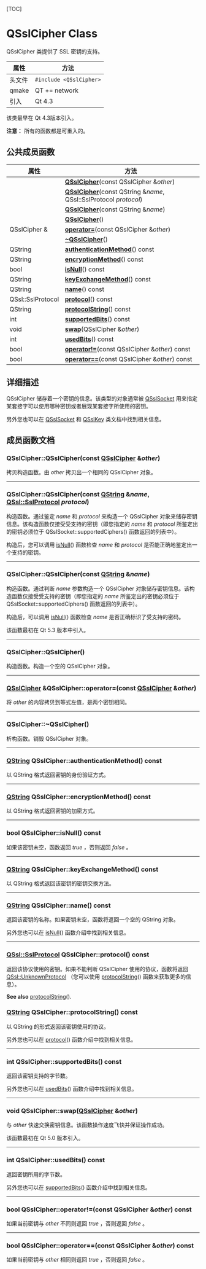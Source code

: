 [TOC]



# QSslCipher Class

QSslCipher 类提供了 SSL 密钥的支持。

| 属性   | 方法                    |
| ------ | ----------------------- |
| 头文件 | `#include <QSslCipher>` |
| qmake  | QT += network           |
| 引入   | Qt 4.3                  |

该类最早在 Qt 4.3版本引入。

**注意：** 所有的函数都是可重入的。



## 公共成员函数

| 属性              | 方法                                                         |
| ----------------- | ------------------------------------------------------------ |
|                   | **[QSslCipher](#qsslcipherqsslcipherconst-qsslcipher-other)**(const QSslCipher &*other*) |
|                   | **[QSslCipher](#qsslcipherqsslcipherconst-qstring-name-qsslsslprotocol-protocol)**(const QString &*name*, QSsl::SslProtocol *protocol*) |
|                   | **[QSslCipher](#qsslcipherqsslcipherconst-qstring-name)**(const QString &*name*) |
|                   | **[QSslCipher](#qsslcipherqsslcipher)**()                    |
| QSslCipher &      | **[operator=](#qsslcipher-qsslcipheroperatorconst-qsslcipher-other)**(const QSslCipher &*other*) |
|                   | **[~QSslCipher](#qsslcipherqsslcipher-1)**()                 |
| QString           | **[authenticationMethod](#qstring-qsslcipherauthenticationmethod-const)**() const |
| QString           | **[encryptionMethod](#qstring-qsslcipherencryptionmethod-const)**() const |
| bool              | **[isNull](#bool-qsslcipherisnull-const)**() const           |
| QString           | **[keyExchangeMethod](#qstring-qsslcipherkeyexchangemethod-const)**() const |
| QString           | **[name](#qstring-qsslciphername-const)**() const            |
| QSsl::SslProtocol | **[protocol](#qsslsslprotocol-qsslcipherprotocol-const)**() const |
| QString           | **[protocolString](#qstring-qsslcipherprotocolstring-const)**() const |
| int               | **[supportedBits](#int-qsslciphersupportedbits-const)**() const |
| void              | **[swap](#void-qsslcipherswapqsslcipher-other)**(QSslCipher &*other*) |
| int               | **[usedBits](#int-qsslcipherusedbits-const)**() const        |
| bool              | **[operator!=](#bool-qsslcipheroperatorconst-qsslcipher-other-const)**(const QSslCipher &*other*) const |
| bool              | **[operator==](#bool-qsslcipheroperatorconst-qsslcipher-other-const-1)**(const QSslCipher &*other*) const |



## 详细描述

QSslCipher 储存着一个密钥的信息。该类型的对象通常被 [QSslSocket](../QSslSocket/QSslSocket.md) 用来指定某套接字可以使用哪种密钥或者展现某套接字所使用的密钥。

另外您也可以在 [QSslSocket](../QSslSocket/QSslSocket.md) 和 [QSslKey](../QSslKey/QSslKey.md) 类文档中找到相关信息。

## 成员函数文档

### QSslCipher::**QSslCipher**(const [QSslCipher](qthelp://org.qt-project.qtnetwork.5150/qtnetwork/qsslcipher.html#QSslCipher) &*other*)

拷贝构造函数。由 *other* 拷贝出一个相同的 QSslCipher 对象。

---

### QSslCipher::**QSslCipher**(const [QString](qthelp://org.qt-project.qtnetwork.5150/qtcore/qstring.html) &*name*, [QSsl::SslProtocol](../QSsl/QSsl.md#enum-qsslsslprotocol) *protocol*)

构造函数。通过鉴定 *name* 和 *protocol* 来构造一个 QSslCipher 对象来储存密钥信息。该构造函数仅接受受支持的密钥（即您指定的 *name* 和 *protocol* 所鉴定出的密钥必须位于 QSslSocket::supportedCiphers() 函数返回的列表中）。

构造后，您可以调用 [isNull](#bool-qsslcipherisnull-const)() 函数检查 *name* 和 *protocol* 是否能正确地鉴定出一个支持的密钥。

---

### QSslCipher::**QSslCipher**(const [QString](qthelp://org.qt-project.qtnetwork.5150/qtcore/qstring.html) &*name*)

构造函数。通过判断 *name* 参数构造一个 QSslCipher 对象储存密钥信息。该构造函数仅接受受支持的密钥（即您指定的 *name* 所鉴定出的密钥必须位于 QSslSocket::supportedCiphers() 函数返回的列表中）。

构造后，可以调用 [isNull](#bool-qsslcipherisnull-const)() 函数检查 *name* 是否正确标识了受支持的密码。

该函数最初在 Qt 5.3 版本中引入。

---

### QSslCipher::**QSslCipher**()

构造函数。构造一个空的 QSslCipher 对象。

---

### [QSslCipher](qthelp://org.qt-project.qtnetwork.5150/qtnetwork/qsslcipher.html#QSslCipher) &QSslCipher::**operator=**(const [QSslCipher](qthelp://org.qt-project.qtnetwork.5150/qtnetwork/qsslcipher.html#QSslCipher) &*other*)

将 *other* 的内容拷贝到等式左值，是两个密钥相同。

---

### QSslCipher::~**QSslCipher**()

析构函数。销毁 QSslCipher 对象。

---

### [QString](qthelp://org.qt-project.qtnetwork.5150/qtcore/qstring.html) QSslCipher::**authenticationMethod**() const

以 QString 格式返回密钥的身份验证方式。

---

### [QString](qthelp://org.qt-project.qtnetwork.5150/qtcore/qstring.html) QSslCipher::**encryptionMethod**() const

以 QString 格式返回密钥的加密方式。

---

### bool QSslCipher::**isNull**() const

如果该密钥未空，函数返回 *true* ，否则返回 *false* 。

---

### [QString](qthelp://org.qt-project.qtnetwork.5150/qtcore/qstring.html) QSslCipher::**keyExchangeMethod**() const

以 QString 格式返回该密钥的密钥交换方法。

---

### [QString](qthelp://org.qt-project.qtnetwork.5150/qtcore/qstring.html) QSslCipher::**name**() const

返回该密钥的名称。如果密钥未空，函数将返回一个空的 QString 对象。

另外您也可以在 [isNull](#bool-qsslcipherisnull-const)() 函数介绍中找到相关信息。

---

### [QSsl::SslProtocol](../QSsl/QSsl.md#enum-qsslsslprotocol) QSslCipher::**protocol**() const

返回该协议使用的密钥。如果不能判断 QSslCipher 使用的协议，函数将返回 [QSsl::UnknownProtocol](../QSsl/QSsl.md#enum-qsslsslprotocol) （您可以使用 [protocolString](#qstring-qsslcipherprotocolstring-const)() 函数来获取更多的信息）。

**See also** [protocolString](qthelp://org.qt-project.qtnetwork.5150/qtnetwork/qsslcipher.html#protocolString)().

### [QString](qthelp://org.qt-project.qtnetwork.5150/qtcore/qstring.html) QSslCipher::**protocolString**() const

以 QString 的形式返回该密钥使用的协议。

另外您也可以在 [protocol](#qsslsslprotocol-qsslcipherprotocol-const)() 函数介绍中找到相关信息。

---

### int QSslCipher::**supportedBits**() const

返回该密钥支持的字节数。

另外您也可以在 [usedBits](#int-qsslcipherusedbits-const)() 函数介绍中找到相关信息。

---

### void QSslCipher::**swap**([QSslCipher](qthelp://org.qt-project.qtnetwork.5150/qtnetwork/qsslcipher.html#QSslCipher) &*other*)

与 *other* 快速交换密钥信息。该函数操作速度飞快并保证操作成功。

该函数最初在 Qt 5.0 版本引入。

---

### int QSslCipher::**usedBits**() const

返回密钥所用的字节数。

另外您也可以在 [supportedBits](#int-qsslciphersupportedbits-const)() 函数介绍中找到相关信息。

---

### bool QSslCipher::**operator!=**(const QSslCipher &*other*) const

如果当前密钥与 *other* 不同则返回 *true* ，否则返回 *false* 。

---

### bool QSslCipher::**operator==**(const QSslCipher &*other*) const

如果当前密钥与 *other* 相同则返回 *true* ，否则返回 *false* 。